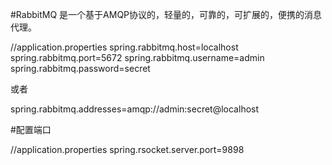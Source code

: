 #RabbitMQ 是一个基于AMQP协议的，轻量的，可靠的，可扩展的，便携的消息代理。

//application.properties
spring.rabbitmq.host=localhost
spring.rabbitmq.port=5672
spring.rabbitmq.username=admin
spring.rabbitmq.password=secret

或者

spring.rabbitmq.addresses=amqp://admin:secret@localhost

#配置端口

//application.properties
spring.rsocket.server.port=9898